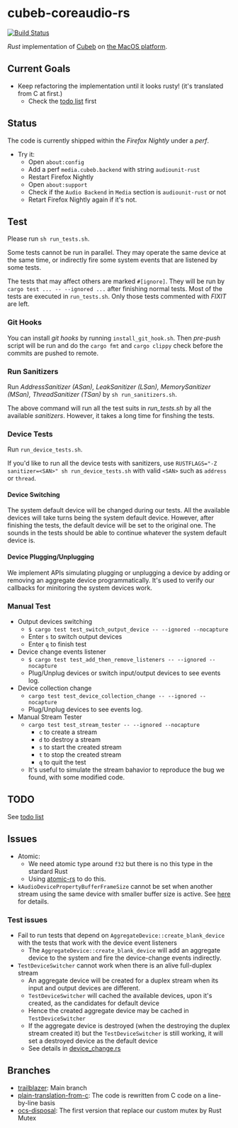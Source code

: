 # cubeb-coreaudio-rs

[![Build Status](https://api.travis-ci.com/ChunMinChang/cubeb-coreaudio-rs.svg?branch=trailblazer)](https://travis-ci.com/github/ChunMinChang/cubeb-coreaudio-rs)

*Rust* implementation of [Cubeb][cubeb] on [the MacOS platform][cubeb-au].

## Current Goals

- Keep refactoring the implementation until it looks rusty! (it's translated from C at first.)
  - Check the [todo list][todo] first

## Status

The code is currently shipped within the _Firefox Nightly_ under a _perf_.

- Try it:
  - Open `about:config`
  - Add a perf `media.cubeb.backend` with string `audiounit-rust`
  - Restart Firefox Nightly
  - Open `about:support`
  - Check if the `Audio Backend` in `Media` section is `audiounit-rust` or not
  - Retart Firefox Nightly again if it's not.

## Test

Please run `sh run_tests.sh`.

Some tests cannot be run in parallel.
They may operate the same device at the same time,
or indirectly fire some system events that are listened by some tests.

The tests that may affect others are marked `#[ignore]`.
They will be run by `cargo test ... -- --ignored ...`
after finishing normal tests.
Most of the tests are executed in `run_tests.sh`.
Only those tests commented with *FIXIT* are left.

### Git Hooks

You can install _git hooks_ by running `install_git_hook.sh`.
Then _pre-push_ script will be run and do the `cargo fmt` and `cargo clippy` check
before the commits are pushed to remote.

### Run Sanitizers

Run _AddressSanitizer (ASan), LeakSanitizer (LSan), MemorySanitizer (MSan), ThreadSanitizer (TSan)_
by `sh run_sanitizers.sh`.

The above command will run all the test suits in *run_tests.sh* by all the available _sanitizers_.
However, it takes a long time for finshing the tests.

### Device Tests

Run `run_device_tests.sh`.

If you'd like to run all the device tests with sanitizers,
use `RUSTFLAGS="-Z sanitizer=<SAN>" sh run_device_tests.sh`
with valid `<SAN>` such as `address` or `thread`.

#### Device Switching

The system default device will be changed during our tests.
All the available devices will take turns being the system default device.
However, after finishing the tests, the default device will be set to the original one.
The sounds in the tests should be able to continue whatever the system default device is.

#### Device Plugging/Unplugging

We implement APIs simulating plugging or unplugging a device
by adding or removing an aggregate device programmatically.
It's used to verify our callbacks for minitoring the system devices work.

### Manual Test

- Output devices switching
  - `$ cargo test test_switch_output_device -- --ignored --nocapture`
  - Enter `s` to switch output devices
  - Enter `q` to finish test
- Device change events listener
  - `$ cargo test test_add_then_remove_listeners -- --ignored --nocapture`
  - Plug/Unplug devices or switch input/output devices to see events log.
- Device collection change
  - `cargo test test_device_collection_change -- --ignored --nocapture`
  - Plug/Unplug devices to see events log.
- Manual Stream Tester
  - `cargo test test_stream_tester -- --ignored --nocapture`
    - `c` to create a stream
    - `d` to destroy a stream
    - `s` to start the created stream
    - `t` to stop the created stream
    - `q` to quit the test
  - It's useful to simulate the stream bahavior to reproduce the bug we found,
    with some modified code.

## TODO

See [todo list][todo]

## Issues

- Atomic:
  - We need atomic type around `f32` but there is no this type in the stardard Rust
  - Using [atomic-rs](https://github.com/Amanieu/atomic-rs) to do this.
- `kAudioDevicePropertyBufferFrameSize` cannot be set when another stream using the same device with smaller buffer size is active. See [here][chg-buf-sz] for details.

### Test issues

- Fail to run tests that depend on `AggregateDevice::create_blank_device` with the tests that work with the device event listeners
  - The `AggregateDevice::create_blank_device` will add an aggregate device to the system and fire the device-change events indirectly.
- `TestDeviceSwitcher` cannot work when there is an alive full-duplex stream
  - An aggregate device will be created for a duplex stream when its input and output devices are different.
  - `TestDeviceSwitcher` will cached the available devices, upon it's created, as the candidates for default device
  - Hence the created aggregate device may be cached in `TestDeviceSwitcher`
  - If the aggregate device is destroyed (when the destroying the duplex stream created it) but the `TestDeviceSwitcher` is still working,
    it will set a destroyed device as the default device
  - See details in [device_change.rs](src/backend/tests/device_change.rs)

## Branches

- [trailblazer][trailblazer]: Main branch
- [plain-translation-from-c][from-c]: The code is rewritten from C code on a line-by-line basis
- [ocs-disposal][ocs-disposal]: The first version that replace our custom mutex by Rust Mutex

[cubeb]: https://github.com/kinetiknz/cubeb "Cross platform audio library"
[cubeb-au]: https://github.com/kinetiknz/cubeb/blob/master/src/cubeb_audiounit.cpp "Cubeb AudioUnit"

[chg-buf-sz]: https://cs.chromium.org/chromium/src/media/audio/mac/audio_manager_mac.cc?l=982-989&rcl=0207eefb445f9855c2ed46280cb835b6f08bdb30 "issue on changing buffer size"

[todo]: todo.md

[bmo1572273]: https://bugzilla.mozilla.org/show_bug.cgi?id=1572273
[bmo1572273-c13]: https://bugzilla.mozilla.org/show_bug.cgi?id=1572273#c13

[from-c]: https://github.com/ChunMinChang/cubeb-coreaudio-rs/tree/plain-translation-from-c
[ocs-disposal]: https://github.com/ChunMinChang/cubeb-coreaudio-rs/tree/ocs-disposal
[trailblazer]: https://github.com/ChunMinChang/cubeb-coreaudio-rs/tree/trailblazer